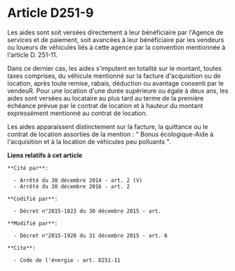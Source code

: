 # Article D251-9

Les aides sont soit versées directement à leur bénéficiaire par l'Agence de services et de paiement, soit avancées à leur
bénéficiaire par les vendeurs ou loueurs de véhicules liés à cette agence par la convention mentionnée à l'article D.
251-11. 

Dans ce dernier cas, les aides s'imputent en totalité sur le montant, toutes taxes comprises, du véhicule mentionné sur la
facture d'acquisition ou de location, après toute remise, rabais, déduction ou avantage consenti par le vendeuR. Pour une
location d'une durée supérieure ou égale à deux ans, les aides sont versées au locataire au plus tard au terme de la première
échéance prévue par le contrat de location et à hauteur du montant expressément mentionné au contrat de location. 

Les aides apparaissent distinctement sur la facture, la quittance ou le contrat de location assorties de la mention : " Bonus
écologique-Aide à l'acquisition et à la location de véhicules peu polluants ".

**Liens relatifs à cet article**

	**Cité par**:

	  - Arrêté du 30 décembre 2014 - art. 2 (V)
	  - Arrêté du 30 décembre 2016 - art. 2

	**Codifié par**:

	  - Décret n°2015-1823 du 30 décembre 2015 - art.

	**Modifié par**:

	  - Décret n°2015-1928 du 31 décembre 2015 - art. 6

	**Cite**:

	  - Code de l'énergie - art. D251-11
